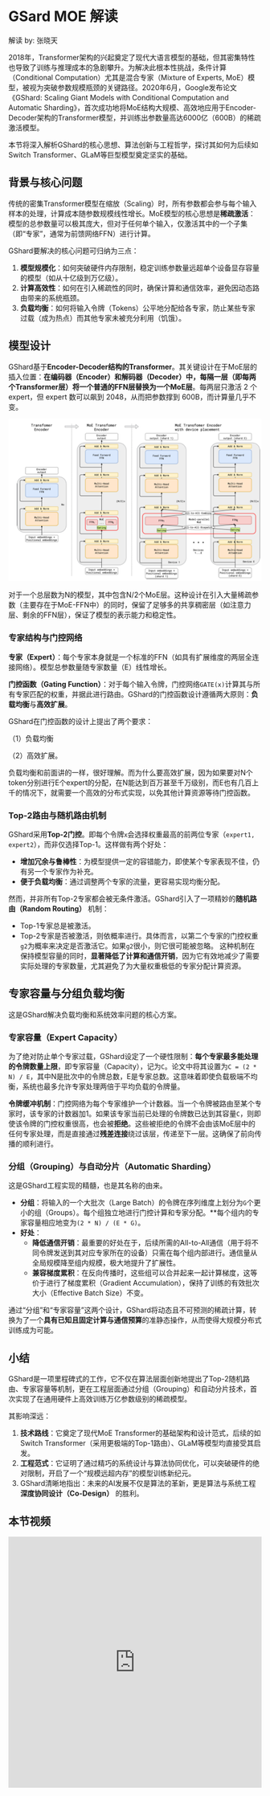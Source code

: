 <!--Copyright © ZOMI 适用于[License](https://github.com/chenzomi12/AIInfra)版权许可-->

# GSard MOE 解读

解读 by: 张晓天

2018年，Transformer架构的兴起奠定了现代大语言模型的基础，但其密集特性也导致了训练与推理成本的急剧攀升。为解决此根本性挑战，条件计算（Conditional Computation）尤其是混合专家（Mixture of Experts, MoE）模型，被视为突破参数规模瓶颈的关键路径。2020年6月，Google发布论文《GShard: Scaling Giant Models with Conditional Computation and Automatic Sharding》，首次成功地将MoE结构大规模、高效地应用于Encoder-Decoder架构的Transformer模型，并训练出参数量高达6000亿（600B）的稀疏激活模型。

本节将深入解析GShard的核心思想、算法创新与工程哲学，探讨其如何为后续如Switch Transformer、GLaM等巨型模型奠定坚实的基础。

## 背景与核心问题

传统的密集Transformer模型在缩放（Scaling）时，所有参数都会参与每个输入样本的处理，计算成本随参数规模线性增长。MoE模型的核心思想是**稀疏激活**：模型的总参数量可以极其庞大，但对于任何单个输入，仅激活其中的一个子集（即“专家”，通常为前馈网络FFN）进行计算。

GShard要解决的核心问题可归纳为三点：

1. **模型规模化**：如何突破硬件内存限制，稳定训练参数量远超单个设备显存容量的模型（如从十亿级到万亿级）。
2. **计算高效性**：如何在引入稀疏性的同时，确保计算和通信效率，避免因动态路由带来的系统瓶颈。
3. **负载均衡**：如何将输入令牌（Tokens）公平地分配给各专家，防止某些专家过载（成为热点）而其他专家未被充分利用（饥饿）。

## 模型设计

GShard基于**Encoder-Decoder结构的Transformer**。其关键设计在于MoE层的插入位置：**在编码器（Encoder）和解码器（Decoder）中，每隔一层（即每两个Transformer层）将一个普通的FFN层替换为一个MoE层**。每两层只激活 2 个 expert，但 expert 数可以飙到 2048，从而把参数撑到 600B，而计算量几乎不变。

![Moe Gshrd](images/05MOEGshard_01.png)

对于一个总层数为N的模型，其中包含N/2个MoE层。这种设计在引入大量稀疏参数（主要存在于MoE-FFN中）的同时，保留了足够多的共享稠密层（如注意力层、剩余的FFN层），保证了模型的表示能力和稳定性。

### 专家结构与门控网络

**专家（Expert）**：每个专家本身就是一个标准的FFN（如具有扩展维度的两层全连接网络）。模型总参数量随专家数量（E）线性增长。

**门控函数（Gating Function）**：对于每个输入令牌，门控网络`GATE(x)`计算其与所有专家匹配的权重，并据此进行路由。GShard的门控函数设计遵循两大原则：**负载均衡**与**高效扩展**。

GShard在门控函数的设计上提出了两个要求：

（1）负载均衡

（2）高效扩展。

负载均衡和前面讲的一样，很好理解。而为什么要高效扩展，因为如果要对N个token分别进行E个expert的分配，在N能达到百万甚至千万级别，而E也有几百上千的情况下，就需要一个高效的分布式实现，以免其他计算资源等待门控函数。

### **Top-2路由与随机路由机制**

GShard采用**Top-2门控**。即每个令牌`x`会选择权重最高的前两位专家（`expert1, expert2`），而非仅选择Top-1。这样做有两个好处：

* **增加冗余与鲁棒性**：为模型提供一定的容错能力，即使某个专家表现不佳，仍有另一个专家作为补充。
* **便于负载均衡**：通过调整两个专家的流量，更容易实现均衡分配。

然而，并非所有Top-2专家都会被无条件激活。GShard引入了一项精妙的**随机路由（Random Routing）** 机制：

* Top-1专家总是被激活。
* Top-2专家是否被激活，则依概率进行。具体而言，以第二个专家的门控权重`g2`为概率来决定是否激活它。如果`g2`很小，则它很可能被忽略。
  这种机制在保持模型容量的同时，**显著降低了计算和通信开销**，因为它有效地减少了需要实际处理的专家数量，尤其避免了为大量权重极低的专家分配计算资源。

## 专家容量与分组负载均衡

这是GShard解决负载均衡和系统效率问题的核心方案。

### 专家容量（Expert Capacity）

为了绝对防止单个专家过载，GShard设定了一个硬性限制：**每个专家最多能处理的令牌数量上限**，即专家容量（Capacity），记为`C`。论文中将其设置为`C = (2 * N) / E`，其中N是批次中的令牌总数，E是专家总数。这意味着即使负载极端不均衡，系统也最多允许专家处理两倍于平均负载的令牌量。

**令牌缓冲机制**：门控网络为每个专家维护一个计数器。当一个令牌被路由至某个专家时，该专家的计数器加1。如果该专家当前已处理的令牌数已达到其容量`C`，则即使该令牌的门控权重很高，也会被**拒绝**。这些被拒绝的令牌不会由该MoE层中的任何专家处理，而是直接通过**残差连接**绕过该层，传递至下一层。这确保了前向传播的顺利进行。

### 分组（Grouping）与自动分片（Automatic Sharding）

这是GShard工程实现的精髓，也是其名称的由来。

* **分组**：将输入的一个大批次（Large Batch）的令牌在序列维度上划分为`G`个更小的组（Groups）。每个组独立地进行门控计算和专家分配。**每个组内的专家容量相应地变为`(2 * N) / (E * G)`。
* **好处**：
  * **降低通信开销**：最重要的好处在于，后续所需的All-to-All通信（用于将不同令牌发送到其对应专家所在的设备）只需在每个组内部进行。通信量从全局规模降至组内规模，极大地提升了扩展性。
  * **兼容梯度累积**：在反向传播时，这些组可以合并起来一起计算梯度，这等价于进行了梯度累积（Gradient Accumulation），保持了训练的有效批次大小（Effective Batch Size）不变。

通过“分组”和“专家容量”这两个设计，GShard将动态且不可预测的稀疏计算，转换为了一个**具有已知且固定计算与通信预算**的准静态操作，从而使得大规模分布式训练成为可能。

## 小结


GShard是一项里程碑式的工作，它不仅在算法层面创新地提出了Top-2随机路由、专家容量等机制，更在工程层面通过分组（Grouping）和自动分片技术，首次实现了在通用硬件上高效训练万亿参数级别的稀疏模型。

其影响深远：

1. **技术路线**：它奠定了现代MoE Transformer的基础架构和设计范式，后续的如Switch Transformer（采用更极端的Top-1路由）、GLaM等模型均直接受其启发。
2. **工程范式**：它证明了通过精巧的系统设计与算法协同优化，可以突破硬件的绝对限制，开启了一个“规模远超内存”的模型训练新纪元。
3. GShard清晰地指出：未来的AI发展不仅是算法的革新，更是算法与系统工程**深度协同设计（Co-Design）** 的胜利。

## 本节视频

<html>
<iframe src="https://player.bilibili.com/player.html?isOutside=true&aid=114036666537158&bvid=BV1r8ApeaEyW&cid=28491909875&p=1&as_wide=1&high_quality=1&danmaku=0&t=30&autoplay=0" width="100%" height="500" scrolling="no" border="0" frameborder="no" framespacing="0" allowfullscreen="true"> </iframe>
</html>
